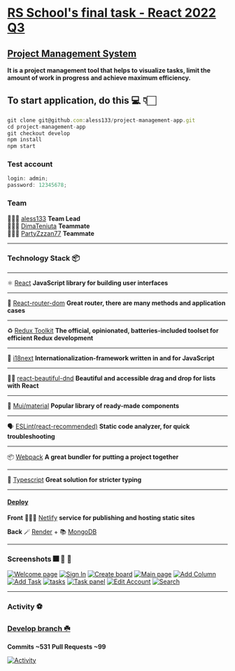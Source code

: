 # [RS School's final task - React 2022 Q3](https://rs.school/)

## [Project Management System](https://github.com/rolling-scopes-school/tasks/blob/master/tasks/react/project-management-system-EN.md)

**It is a project management tool that helps to visualize tasks, limit the amount of work in progress and achieve maximum efficiency.**

## To start application, do this 💻 👇🏻

```js
git clone git@github.com:aless133/project-management-app.git
cd project-management-app
git checkout develop
npm install
npm start
```

### Test account

```js
login: admin;
password: 12345678;
```

### Team

👨🏻‍🎓 [aless133](https://github.com/aless133) **Team Lead**\
👨🏻‍🎓 [DimaTeniuta](https://github.com/DimaTeniuta) **Teammate**\
👨🏻‍🎓 [PartyZzzan77](https://github.com/PartyZzzan77) **Teammate**

---

### Technology Stack 📦

---

⚛️ [React](https://www.npmjs.com/package/react) **JavaScript library for building user interfaces**

---

🚦 [React-router-dom](https://www.npmjs.com/package/react-router-dom) **Great router, there are many methods and application cases**

---

♻️ [Redux Toolkit](https://redux-toolkit.js.org/) **The official, opinionated, batteries-included toolset for efficient Redux development**

---

🧩 [i18next](https://www.i18next.com/) **Internationalization-framework written in and for JavaScript**

---

✋🏻 [react-beautiful-dnd](https://egghead.io/courses/beautiful-and-accessible-drag-and-drop-with-react-beautiful-dnd) **Beautiful and accessible drag and drop for lists with React**

---

🎨 [Mui/material](https://mui.com/) **Popular library of ready-made components**

---

🗣 [ESLint(react-recommended)](https://eslint.org/) **Static code analyzer, for quick troubleshooting**

---

📦 [Webpack](https://webpack.js.org/) **A great bundler for putting a project together**

---

🦆 [Typescript](https://www.typescriptlang.org/) **Great solution for stricter typing**

---

#### [Deploy](https://rs-pma.netlify.app/)

**Front** 🧙🏻‍♂️ [Netlify](https://www.netlify.com/) **service for publishing and hosting static sites**

**Back** 🪄 [Render](https://pma-back.onrender.com/api-docs/) + 📚 [MongoDB](https://www.mongodb.com/)

---

### Screenshots 🎆 🎇 🌅

[![Welcome page](https://i.postimg.cc/pdzhNHzh/Screenshot-2022-12-02-at-11-32-22.png)](https://postimg.cc/PLfrZ06T)
[![Sign In](https://i.postimg.cc/P5NVQ6ZF/Screenshot-2022-12-02-at-11-33-32.png)](https://postimg.cc/w18k6Qwh)
[![Create board](https://i.postimg.cc/1XByh99H/Screenshot-2022-12-02-at-11-35-55.png)](https://postimg.cc/T5Kznv5L)
[![Main page](https://i.postimg.cc/KzFXZdps/Screenshot-2022-12-02-at-11-37-59.png)](https://postimg.cc/sBnHm0rp)
[![Add Column](https://i.postimg.cc/2ybgTr1y/Screenshot-2022-12-02-at-11-41-59.png)](https://postimg.cc/xNQs1ryV)
[![Add Task](https://i.postimg.cc/SNGf5Hcx/Screenshot-2022-12-02-at-11-40-02.png)](https://postimg.cc/WhhZqW9B)
[![tasks](https://i.postimg.cc/fLJ0HrDk/Screenshot-2022-12-02-at-11-46-23.png)](https://postimg.cc/jwY52vWr)
[![Task panel](https://i.postimg.cc/BnfhFxsd/Screenshot-2022-12-02-at-11-58-31.png)](https://postimg.cc/BXNc9Pjg)
[![Edit Account](https://i.postimg.cc/kG12mNsD/Screenshot-2022-12-02-at-12-00-49.png)](https://postimg.cc/PvDXbwBk)
[![Search](https://i.postimg.cc/N0CGLGTP/Screenshot-2022-12-02-at-12-02-19.png)](https://postimg.cc/kV8PpmTx)

---

### Activity ⚽️

### [Develop branch ☘️](https://github.com/aless133/project-management-app/tree/develop)

**Commits ~531**
**Pull Requests ~99**

[![Activity](https://i.postimg.cc/LsBDPTpn/Screenshot-2022-12-02-at-12-50-16.png)](https://youtu.be/tA07nc5kTtc)
